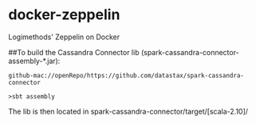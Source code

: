 # docker-zeppelin
Logimethods' Zeppelin on Docker

##To build the Cassandra Connector lib (spark-cassandra-connector-assembly-*.jar):

    github-mac://openRepo/https://github.com/datastax/spark-cassandra-connector
    
    >sbt assembly
    
The lib is then located in spark-cassandra-connector/target/[scala-2.10]/    
